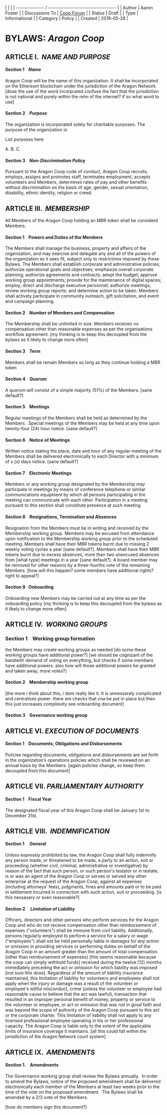|                 |                                        |
| -------------- / ---------------------------------- |
| Author    | Aaron Foster |
| Discussions To | [Coop Forum](www.ensert.forum.post.com) |
| Status | Draft |
| Type | Informational |
| Category | Policy |
| Created | 2019-05-28 |


# BYLAWS: *Aragon Coop*


## ARTICLE I.  *NAME AND PURPOSE*
#### Section 1    *Name*
Aragon Coop will be the name of this organization. It shall be incorporated on the Ethereum blockchain under the jurisdiction of the Aragon Network [dose the use of the word incorprated confuse the fact that the jurisdiction is not national and purely within the relm of the internet? if so what word to use]


#### Section 2    _*Purpose*_
The organization is incorporated solely for charitable purposes. The purpose of the organization is:

List purposes here 

A. 
B.
C. 


#### Section 3    _*Non-Discrimination Policy*_
Pursuant to the Aragon Coop code of conduct, Aragon Coop recruits, employs, assigns and promotes staff, terminates employment, accepts volunteers and Members, determines rates of pay and other benefits without discrimination on the basis of age, gender, sexual orientation, disability, ethnic identity, religion or creed.




## ARTICLE III.  _*MEMBERSHIP*_
All Members of the Aragon Coop holding an MBR token shall be considerd Members.


#### Section 1    Powers and Duties of the Members
The Members shall manage the business, property and affairs of the organization, and may exercise and delegate any and all of the powers of the organization as it sees fit, subject only to restrictions imposed by these Bylaws. The Members shall establish corporate and administrative policies; authorize operational goals and objectives; emphasize overall corporate planning; authorize agreements and contracts; adopt the budget; approve working group appointments; provide for the maintenance of digital spaces; employ, direct and discharge executive personnel; authorize meetings; review working group reports; and determine action to be taken.  Members shall actively participate in community outreach, gift solicitation, and event and campaign planning.

#### Section 2    Number of Members and Compensation
The Membership shall be unlimited in size. Members receives no compensation other than reasonable expenses as per the organisations workflow agreement. [my thinking is to keep this decoupled from the bylaws as it likely to change more often]

#### Section 3    Term
Members shall be remain Members so long as they continue holding a MBR token

#### Section 4    Quorum
A quorum will consist of a simple majority (51%) of the Members. [sane default?]

#### Section 5    Meetings
Regular meetings of the Members shall be held as determined by the Members.  Special meetings of the Members may be held at any time upon twenty-four (24) hour notice. [sane default?]

#### Section 6    Notice of Meetings
Written notice stating the place, date and hour of any regular meeting of the Members shall be delivered electronically to each Director with a minimum of x (x) days notice. [sane default?]

#### Section 7    Electronic Meetings
Members or any working group designated by the Membership may participate in meetings by means of conference telephone or similar communications equipment by which all persons participating in the meeting can communicate with each other. Participation in a meeting pursuant to this section shall constitute presence at such meeting.

#### Section 8    Resignations, Termination and Absences
Resignation from the Members must be in writing and received by the Membership working group. Members may be excused from attendance upon notification to the Membership working group prior to the scheduled meeting. Members shall have their MBR tokens burnt due to missing 2 weekly voting cycles a year [sane default?]. Members shall have their MBR tokens burnt due to excess absences, more than two unexcused absences from [what type] meetings in a year [sane default?]. A board member may be removed for other reasons by a three-fourths vote of the remaining Members. 
[how will this happen? some members have additional rights? right to appeal?]

#### Section 9    Onboarding
Onboarding new Members may be carried out at any time as per the onboarding policy [my thinking is to keep this decoupled from the bylaws as it likely to change more often].

## ARTICLE IV.  _*WORKING GROUPS*_

### Section 1    Working group formation
the Members may create working groups as needed 
[do some these working groups have additional power?]
[we should be cognizant of the bandwith demand of voting on everything, but checks if some members have additional powers. also how will those additional powers be granted and taken away, more votes?]

#### Section 2    Membership working group 
[the more i think about this, i dont really like it. It is unnessaraly complicated and centralises power. there are checks that cna be put in place but then this just increases compliexity see onboarding document]

#### Section 3    Governance working group






## ARTICLE VI. _*EXECUTION OF DOCUMENTS*_

#### Section 1    Documents, Obligations and Disbursements
Policies regarding documents, obligations and disbursements are set forth in the organization’s operations policies which shall be reviewed on an annual basis by the Members. [again policies change, so keep them decoupled from this document]


## ARTICLE VII. _*PARLIAMENTARY AUTHORITY*_

#### Section 1    Fiscal Year
The designated fiscal year of this Aragon Coop shall be January 1st to December 31st.


## ARTICLE VIII.  _*INDEMNIFICATION*_
#### Section 1     General
Unless expressly prohibited by law, the Aragon Coop shall fully indemnify any person made, or threatened to be made, a party to an action, suit or proceeding (whether civil, criminal, administrative or investigative) by reason of the fact that such person, or such person's testator or in testate, is or was an agent of the Aragon Coop or serves or served any other enterprise at the request of the Aragon Coop, against all expenses (including attorneys' fees), judgments, fines and amounts paid or to be paid in settlement incurred in connection with such action, suit or proceeding. [is this nessasary or even reasonable?]

#### Section 2     Limitation of Liability
Officers, directors and other persons who perform services for the Aragon Coop and who do not receive compensation other than reimbursement of expenses ("volunteers") shall be immune from civil liability. Additionally, persons regularly employed to perform a service for a salary or wage ("employees") shall not be held personally liable in damages for any action or omission in providing services or performing duties on behalf of the Aragon Coop in an amount greater than the amount of total compensation (other than reimbursement of expenses) [this seems reasonable because the coop can simply withhold funds] received during the twelve (12) months immediately preceding the act or omission for which liability was imposed [not sure this dose]. Regardless of the amount of liability insurance maintained, this limitation of liability for volunteers and employees shall not apply when the injury or damage was a result of the volunteer or employee's willful misconduct, crime (unless the volunteer or employee had reasonable cause to believe that the act was lawful), transaction that resulted in an improper personal benefit of money, property or service to the volunteer or employee, or act or omission that was not in good faith and was beyond the scope of authority of the Aragon Coop pursuant to this act or the corporate charter. This limitation of liability shall not apply to any licensed professional employee operating in his or her professional capacity. The Aragon Coop is liable only to the extent of the applicable limits of insurance coverage it maintains. [all this could fall within the jurisdiction of the Aragon Network court system]

## ARTICLE IX.  _*AMENDMENTS*_
#### Section 1.    Amendments
The Governance working group shall review the Bylaws annually.  In order to amend the Bylaws, notice of the proposed amendment shall be delivered electronically each member of the Members at least two weeks prior to the time of the vote on the proposed amendment.  The Bylaws shall be amended by a 2/3 vote of the Members.


[how do members sign this document?]

                            
                            


                    

